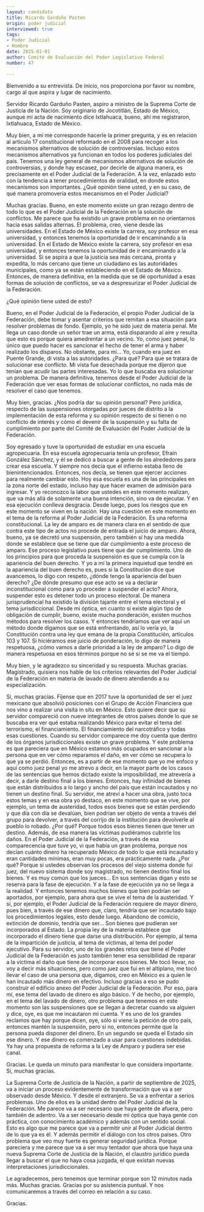 ```yaml
---
layout: candidato
title: Ricardo Garduño Pasten
origin: poder judicial
interviewed: true
tags:
- Poder Judicial
- Hombre
date: 2025-01-01
author: Comité de Evaluación del Poder Legislativo Federal
number: 47

---
```


Bienvenido a su entrevista. De inicio, nos proporciona por favor su nombre, cargo al que aspira y lugar de nacimiento.

Servidor Ricardo Garduño Pasten, aspiro a ministro de la Suprema Corte de Justicia de la Nación.  Soy originario de Jocotitlán, Estado de México, aunque mi acta de nacimiento dice Ixtlahuaca, bueno, ahí me registraron, Ixtlahuaca, Estado de México.

Muy bien, a mí me corresponde hacerle la primer pregunta, y es en relación al artículo 17 constitucional reformado en el 2008  para recoger a los mecanismos alternativos de solución de controversias.  Incluso estos mecanismos alternativos ya funcionan en todos los poderes judiciales del país.  Tenemos una ley general de mecanismos alternativos de solución de controversias,  y donde  hay escasez, por decirle de alguna manera, es precisamente en el Poder Judicial de la Federación.  A la vez, enlazado esto con la tendencia a tener procedimientos de oralidad, en donde estos mecanismos son importantes.  ¿Qué opinión tiene usted, y en su caso, de qué manera promovería estos mecanismos  en el Poder Judicial?

Muchas gracias. Bueno, en este momento existe un gran rezago dentro de todo lo que es el Poder Judicial de la Federación en la solución de conflictos.  Me parece que ha existido un grave problema en no orientarnos hacia esas salidas alternas.  El problema, creo, viene desde las universidades.  En el Estado de México existe la carrera, soy profesor en esa universidad,  y entonces tenemos la oportunidad de ir encaminando a la universidad.  En el Estado de México existe la carrera, soy profesor en esa universidad,  y entonces tenemos la oportunidad de ir encaminando a la universidad.  Si se aspira a que la justicia sea más cercana, pronta y expedita,  lo más cercano que tiene un ciudadano es las autoridades municipales,  como ya se están estableciendo en el Estado de México.  Entonces, de manera definitiva, en la medida que se dé oportunidad a esas formas de solución de conflictos,  se va a despresurizar el Poder Judicial de la Federación.

¿Qué opinión tiene usted de esto?

Bueno, en el Poder Judicial de la Federación,  el propio Poder Judicial de la Federación, debe tomar y asentar criterios  que remitan a esa situación para resolver problemas de fondo. 
Ejemplo, yo he sido juez de materia penal.  Me llega un caso donde un señor trae un arma, está disparando al aire  y resulta que esto es porque quiera amedrentar a un vecino.  Yo, como juez penal, lo único que puedo hacer es sancionar el hecho de tener el arma  y haber realizado los disparos.  No obstante, para mí…  Yo, cuando era juez en Puente Grande, di vista a las autoridades.  ¿Para qué? Para que se tratara de solucionar ese conflicto.  Mi vista fue desechada porque me dijeron que tenían que acudir las partes interesadas.  Yo lo que buscaba era solucionar un problema.  De manera definitiva, tenemos desde el Poder Judicial de la Federación  que ver esas formas de solucionar conflictos, no nada más de resolver el caso que tenemos.

Muy bien, gracias. ¿Nos podría dar su opinión personal?  Pero jurídica, respecto de las suspensiones otorgadas por jueces de distrito  a la implementación de esta reforma  y su opinión respecto de si tienen o no conflicto de interés  y cómo el devenir de la suspensión y su falta de cumplimiento  por parte del Comité de Evaluación del Poder Judicial de la Federación.

Soy egresado y tuve la oportunidad de estudiar en una escuela agropecuaria.  En esa escuela agropecuaria tenía un profesor, Efraín González Sánchez,  y él se dedicó a buscar a gente de los alrededores para crear esa escuela.  Y siempre nos decía que el infierno estaba lleno de bienintencionados.  Entonces, nos decía, se tienen que ejercer acciones para realmente cambiar esto.  Hoy esa escuela es una de las principales en la zona norte del estado,  incluso hay que hacer examen de admisión para ingresar.  Y yo reconozco la labor que ustedes en este momento realizan,  que va más allá de solamente una buena intención, sino va de ejecutar.  Y en esa ejecución conlleva desgracia.  Desde luego, pues los riesgos que en este momento se viven en la nación.  Hay una cuestión en este momento en el tema de la reforma al Poder Judicial de la Federación.  Es una reforma constitucional.  La ley de amparo es de manera clara en el sentido de que contra este tipo de actos  no procede de entrada el juicio de amparo.  Ahora, bueno, ya se decretó una suspensión,  pero también sí hay una medida donde se establece que se tiene que dar cumplimiento  a este proceso de amparo.  Ese proceso legislativo pues tiene que dar cumplimiento.  Uno de los principios para que proceda la suspensión  es que se cumpla con la apariencia del buen derecho.  Y yo a mí la primera inquietud que tendré en la apariencia del buen derecho es,  pues si la Constitución dice que avancemos, lo digo con respeto,  ¿dónde tengo la apariencia del buen derecho?  ¿De dónde presumo que ese acto se va a declarar inconstitucional  como para yo proceder a suspender el acto?  Ahora, suspender esto es detener todo un proceso electoral.  De manera jurisprudencial ha existido la división tajante  entre el tema electoral y el tema jurisdiccional.  Desde mi óptica, en cuanto si existe algún tipo de obligación de cumplir,  bueno, existe mucha ponderación, existen muchos métodos para resolver los casos.  Y entonces tendríamos que ver aquí un método donde digamos que se está enfrentando,  así lo vería yo, la Constitución contra una ley que emana de la propia Constitución,  artículos 103 y 107.  Si hiciéramos ese juicio de ponderación, lo digo de manera respetuosa,  ¿cómo vamos a darle prioridad a la ley de amparo?  Lo digo de manera respetuosa en esos términos porque no sé si se me va el tiempo.

Muy bien, y le agradezco su sinceridad y su respuesta.  Muchas gracias.  Magistrado, quisiera nos hable de los criterios relevantes del Poder Judicial de la Federación  en materia de lavado de dinero atendiendo a su especialización.

Sí, muchas gracias.  Fíjense que en 2017 tuve la oportunidad de ser el juez mexicano que absolvió posiciones  con el Grupo de Acción Financiera que nos vino a realizar una visita in situ en México.  Esto quiere decir que su servidor compareció con nueve integrantes de otros países  donde lo que se buscaba era ver qué estaba realizando México para evitar el tema del terrorismo,  el financiamiento.  El financiamiento del narcotráfico y todas esas cuestiones.  Cuando su servidor comparece me doy cuenta que dentro de los órganos jurisdiccionales existe un grave problema.  Y este problema es que pareciera que en México estamos más ocupados en sancionar a la persona  que en ver cómo reparamos el daño, en ver cómo se recupera lo que ya se perdió.  Entonces, es a partir de ese momento que yo me enfoco y aquí como juez penal yo me atrevo a decir,  en la mayor parte de los casos de las sentencias que hemos dictado existe la imposibilidad,  me atrevería a decir, a darle destino final a los bienes.  Entonces, hay infinidad de bienes que están distribuidos a lo largo y ancho del país  que están incautados y no tienen un destino final.  Su servidor, me atreví a hacer una obra, justo toca estos temas y en esa obra yo destaco,  en este momento que se vive, por ejemplo, un tema de austeridad,  todos esos bienes que se están perdiendo y que día con día se devalúan,  bien podrían ser objeto de venta a través del grupo para devolver,  a través del corrijo de la institución para devolverle al pueblo lo robado.  ¿Por qué? Porque todos esos bienes tienen que tener un destino.
Además, de esa manera las víctimas pudiéramos cubrirle los daños.  En el Poder Judicial de la Federación, a través de esa comparecencia que tuve yo,  vi que había un gran problema, porque nos decían cuánto dinero ha recuperado México  de todo lo que está incautado y eran cantidades mínimas, eran muy pocas, era prácticamente nada.  ¿Por qué? Porque si ustedes observan los procesos del viejo sistema donde fui juez,  del nuevo sistema donde soy magistrado, no tienen destino final los bienes.  Y es muy común que los jueces…  En sus sentencias digan y esto se reserva para la fase de ejecución.  Y a la fase de ejecución ya no se llega a la realidad.  Y entonces tenemos muchos bienes que bien podrían ser aportados, por ejemplo,  para ahora que se vive el tema de la austeridad.  Y si, por ejemplo, el Poder Judicial de la Federación requiere de mayor dinero,  pues bien, a través de ese dinero que, claro, tendría que ser incautado bajo los procedimientos legales,  esto desde luego.  Abandono de comicio, extinción de dominio, tendría que ser…  Son bienes que pudieran ser incorporados al Estado.
La propia ley de la materia establece que incorporado el dinero tiene que darse una distribución.  Por ejemplo, al tema de la impartición de justicia, al tema de víctimas, al tema del poder ejecutivo.  Para su servidor, uno de los grandes retos que tiene el Poder Judicial de la Federación es justo también tener esa sensibilidad  de reparar a la víctima el daño que tiene de incorporar esos bienes.  Me tocó llevar, no voy a decir más situaciones, pero como juez que fui en el altiplano,  me tocó llevar el caso de una persona que, digamos, creo en México es a quien le han incautado más dinero en efectivo.  Incluso gracias a eso se pudo construir el edificio anexo del Poder Judicial de la Federación.  Por eso, para mí, ese tema del lavado de dinero es algo básico.  Y de hecho, por ejemplo, en el tema del lavado de dinero, otro problema que tenemos en este momento  son las suspensiones que se llegan a decretar cuando va alguien y dice, oye, es que me incautaron mi cuenta.  Y es uno de los grandes reclamos que hay porque dicen, oye, sólo si viene la petición de otro país,  entonces mantén la suspensión, pero si no, entonces permite que la persona pueda disponer del dinero.  En un segundo se queda el Estado sin ese dinero.  Y ese dinero es comenzado a usar para cuestiones indebidas.  Ya hay una propuesta de reforma a la Ley de Amparo y pudiera ser ese canal.

Gracias.  Le queda un minuto para manifestar lo que considera importante.  Sí, muchas gracias.

La Suprema Corte de Justicia de la Nación, a partir de septiembre de 2025, va a iniciar un proceso evidentemente de transformación  que va a ser observado desde México.  Y desde el extranjero.  Se va a enfrentar a serios problemas.  Uno de ellos es la unidad dentro del Poder Judicial de la Federación.  Me parece va a ser necesario que haya gente de afuera, pero también de adentro.  Va a ser necesario desde mi óptica que haya gente con práctica, con conocimiento académico y además con un sentido social.  Esto es algo que me parece que va a permitir unir al Poder Judicial dentro de lo que ya es él.  Y además permitir el diálogo con los otros países.  Otro problema que veo muy fuerte es generar seguridad jurídica.  Porque pareciera y me parece que va a ser muy tentador que ahora que haya una nueva Suprema Corte de Justicia de la Nación,  el claustro jurídico pueda llegar a buscar el que no haya cosa juzgada, el que existan nuevas interpretaciones jurisdiccionales.

Le agradecemos, pero tenemos que terminar porque son 12 minutos nada más.  Muchas gracias.  Gracias por su asistencia puntual.  Y nos comunicaremos a través del correo en relación a su caso.

Gracias.

